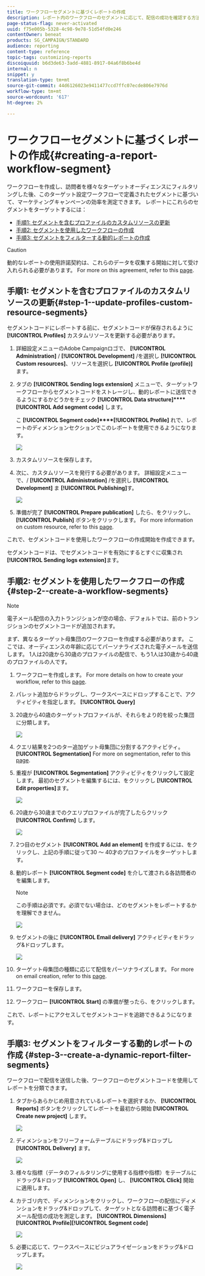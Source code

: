 ```yaml
---
title: ワークフローセグメントに基づくレポートの作成
description: レポート内のワークフローのセグメントに応じて、配信の成功を確認する方法を説明します。
page-status-flag: never-activated
uuid: f75e005b-5328-4c98-9e78-51d54fd0e246
contentOwner: beneat
products: SG_CAMPAIGN/STANDARD
audience: reporting
content-type: reference
topic-tags: customizing-reports
discoiquuid: b6d3de63-3add-4881-8917-04a6f8b6be4d
internal: n
snippet: y
translation-type: tm+mt
source-git-commit: 44d6126023e9411477ccd7ffc07ecde806e7976d
workflow-type: tm+mt
source-wordcount: '617'
ht-degree: 2%

---
```



# ワークフローセグメントに基づくレポートの作成{#creating-a-report-workflow-segment}

ワークフローを作成し、訪問者を様々なターゲットオーディエンスにフィルタリングした後、このターゲット設定ワークフローで定義されたセグメントに基づいて、マーケティングキャンペーンの効率を測定できます。
レポートにこれらのセグメントをターゲットするには：

* [手順1: セグメントを含むプロファイルのカスタムリソースの更新](#step-1--update-profiles-custom-resource-segments)
* [手順2: セグメントを使用したワークフローの作成](#step-2--create-a-workflow-segments)
* [手順3: セグメントをフィルターする動的レポートの作成](#step-3--create-a-dynamic-report-filter-segments)

>[!CAUTION]
>動的なレポートの使用許諾契約は、これらのデータを収集する開始に対して受け入れられる必要があります。
>For more on this agreement, refer to this [page](../../reporting/using/about-dynamic-reports.md#dynamic-reporting-usage-agreement).

## 手順1: セグメントを含むプロファイルのカスタムリソースの更新{#step-1--update-profiles-custom-resource-segments}

セグメントコードにレポートする前に、セグメントコードが保存されるように **[!UICONTROL Profiles]** カスタムリソースを更新する必要があります。

1. 詳細設定メニューのAdobe Campaignロゴで、 **[!UICONTROL Administration]** / **[!UICONTROL Development]** /を選択し **[!UICONTROL Custom resources]**、リソースを選択し **[!UICONTROL Profile (profile)]** ます。
1. タブの **[!UICONTROL Sending logs extension]** メニューで、ターゲットワークフローからセグメントコードをストレージし、動的レポートに送信できるようにするかどうかをチェック **[!UICONTROL Data structure]****[!UICONTROL Add segment code]** します。

   こ **[!UICONTROL Segment code]****[!UICONTROL Profile]** れで、レポートのディメンションセクションでこのレポートを使用できるようになります。

   ![](assets/report_segment_4.png)

1. カスタムリソースを保存します。

1. 次に、カスタムリソースを発行する必要があります。
詳細設定メニューで、/ **[!UICONTROL Administration]** /を選択し **[!UICONTROL Development]** ま **[!UICONTROL Publishing]**&#x200B;す。

   ![](assets/custom_profile_7.png)

1. 準備が完了 **[!UICONTROL Prepare publication]** したら、をクリックし、 **[!UICONTROL Publish]** ボタンをクリックします。 For more information on custom resource, refer to this [page](../../developing/using/updating-the-database-structure.md).

これで、セグメントコードを使用したワークフローの作成開始を作成できます。

セグメントコードは、でセグメントコードを有効にするとすぐに収集され **[!UICONTROL Sending logs extension]**&#x200B;ます。

## 手順2: セグメントを使用したワークフローの作成 {#step-2--create-a-workflow-segments}

>[!NOTE]
>電子メール配信の入力トランジションが空の場合、デフォルトでは、前のトランジションのセグメントコードが追加されます。

まず、異なるターゲット母集団のワークフローを作成する必要があります。 ここでは、オーディエンスの年齢に応じてパーソナライズされた電子メールを送信します。 1人は20歳から30歳のプロファイルの配信で、もう1人は30歳から40歳のプロファイルの人です。

1. ワークフローを作成します。 For more details on how to create your workflow, refer to this [page](../../automating/using/building-a-workflow.md).

1. パレット追加からドラッグし、ワークスペースにドロップすることで、アクティビティを指定します。 **[!UICONTROL Query]**

1. 20歳から40歳のターゲットプロファイルが、それらをより的を絞った集団に分類します。

   ![](assets/report_segment_1.png)

1. クエリ結果を2つのター追加ゲット母集団に分割するアクティビティ。 **[!UICONTROL Segmentation]** For more on segmentation, refer to this [page](../../automating/using/segmentation.md).

1. 重複が **[!UICONTROL Segmentation]** アクティビティをクリックして設定します。 最初のセグメントを編集するには、をクリックし **[!UICONTROL Edit properties]**&#x200B;ます。

   ![](assets/report_segment_7.png)

1. 20歳から30歳までのクエリプロファイルが完了したらクリック **[!UICONTROL Confirm]** します。

   ![](assets/report_segment_8.png)

1. 2つ目のセグメント **[!UICONTROL Add an element]** を作成するには、をクリックし、上記の手順に従って30 ～ 40才のプロファイルをターゲットします。

1. 動的レポート **[!UICONTROL Segment code]** を介して渡される各訪問者のを編集します。

   >[!NOTE]
   >この手順は必須です。必須でない場合は、どのセグメントをレポートするかを理解できません。

   ![](assets/report_segment_9.png)

1. セグメントの後に **[!UICONTROL Email delivery]** アクティビティをドラッグ&amp;ドロップします。

   ![](assets/report_segment_3.png)

1. ターゲット母集団の種類に応じて配信をパーソナライズします。 For more on email creation, refer to this [page](../../designing/using/designing-content-in-adobe-campaign.md).

1. ワークフローを保存します。

1. ワークフロー **[!UICONTROL Start]** の準備が整ったら、をクリックします。

これで、レポートにアクセスしてセグメントコードを追跡できるようになります。

## 手順3: セグメントをフィルターする動的レポートの作成 {#step-3--create-a-dynamic-report-filter-segments}

ワークフローで配信を送信した後、ワークフローのセグメントコードを使用してレポートを分類できます。

1. タブからあらかじめ用意されているレポートを選択するか、 **[!UICONTROL Reports]** ボタンをクリックしてレポートを最初から開始 **[!UICONTROL Create new project]** します。

   ![](assets/custom_profile_18.png)
1. ディメンションをフリーフォームテーブルにドラッグ&amp;ドロップし **[!UICONTROL Delivery]** ます。

   ![](assets/report_segment_5.png)

1. 様々な指標（データのフィルタリングに使用する指標や指標）をテーブルにドラッグ&amp;ドロップ **[!UICONTROL Open]** し、 **[!UICONTROL Click]** 開始に適用します。
1. カテゴリ内で、ディメンションをクリックし、ワークフローの配信にディメンションをドラッグ&amp;ドロップして、ターゲットとなる訪問者に基づく電子メール配信の成功を測定します。 **[!UICONTROL Dimensions]****[!UICONTROL Profile]****[!UICONTROL Segment code]**

   ![](assets/report_segment_6.png)

1. 必要に応じて、ワークスペースにビジュアライゼーションをドラッグ&amp;ドロップします。

   ![](assets/report_segment_10.png)
